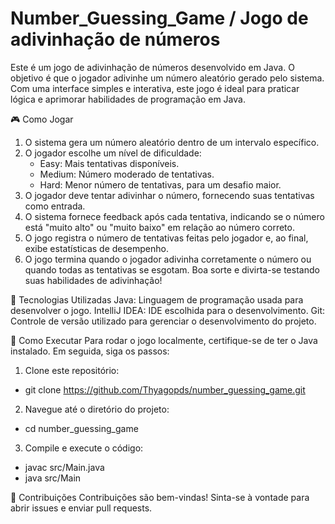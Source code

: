 # Number_Guessing_Game / Jogo de adivinhação de números

Este é um jogo de adivinhação de números desenvolvido em Java. O objetivo é que o jogador adivinhe um número aleatório gerado pelo sistema. Com uma interface simples e interativa, este jogo é ideal para praticar lógica e aprimorar habilidades de programação em Java.

🎮 Como Jogar
1. O sistema gera um número aleatório dentro de um intervalo específico.
2. O jogador escolhe um nível de dificuldade:
   - Easy: Mais tentativas disponíveis.
   - Medium: Número moderado de tentativas.
   - Hard: Menor número de tentativas, para um desafio maior.
3. O jogador deve tentar adivinhar o número, fornecendo suas tentativas como entrada.
4. O sistema fornece feedback após cada tentativa, indicando se o número está "muito alto" ou "muito baixo" em relação ao número correto.
5. O jogo registra o número de tentativas feitas pelo jogador e, ao final, exibe estatísticas de desempenho.
6. O jogo termina quando o jogador adivinha corretamente o número ou quando todas as tentativas se esgotam.
Boa sorte e divirta-se testando suas habilidades de adivinhação!

🚀 Tecnologias Utilizadas
Java: Linguagem de programação usada para desenvolver o jogo.
IntelliJ IDEA: IDE escolhida para o desenvolvimento.
Git: Controle de versão utilizado para gerenciar o desenvolvimento do projeto.

🔧 Como Executar
Para rodar o jogo localmente, certifique-se de ter o Java instalado. Em seguida, siga os passos:

1. Clone este repositório:
  - git clone https://github.com/Thyagopds/number_guessing_game.git
2. Navegue até o diretório do projeto:
  - cd number_guessing_game
3. Compile e execute o código:
  - javac src/Main.java
  - java src/Main
 
🤝 Contribuições
Contribuições são bem-vindas! Sinta-se à vontade para abrir issues e enviar pull requests.
